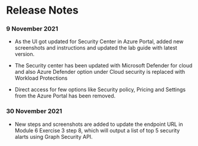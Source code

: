 # Release Notes

### 9 November 2021

* As the UI got updated for Security Center in Azure Portal, added new screenshots and instructions and updated the lab guide with latest version.

* The Security center has been updated with Microsoft Defender for cloud and also Azure Defender option under Cloud security is replaced with Workload Protections

* Direct access for few options like Security policy, Pricing and Settings from the Azure Portal has been removed.


### 30 November 2021

* New steps and screenshots are added to update the endpoint URL in Module 6 Exercise 3 step 8, which will output a list of top 5 security alarts using Graph Security API.

